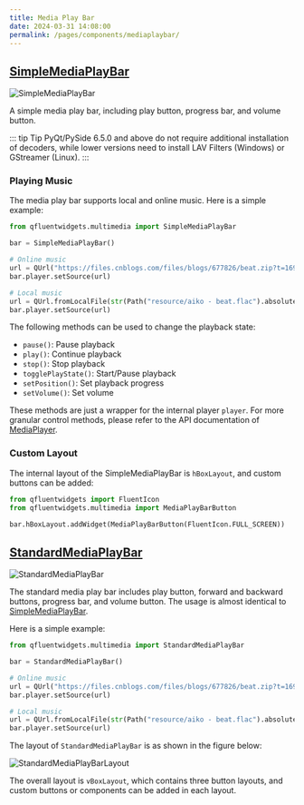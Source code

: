 ```yaml
---
title: Media Play Bar
date: 2024-03-31 14:08:00
permalink: /pages/components/mediaplaybar/
---
```


## [SimpleMediaPlayBar](https://pyqt-fluent-widgets.readthedocs.io/en/latest/autoapi/qfluentwidgets/multimedia/index.html#qfluentwidgets.multimedia.SimpleMediaPlayBar)

![SimpleMediaPlayBar](/img/components/mediaplaybar/SimpleMediaPlayBar.png)

A simple media play bar, including play button, progress bar, and volume button.

::: tip Tip
PyQt/PySide 6.5.0 and above do not require additional installation of decoders, while lower versions need to install LAV Filters (Windows) or GStreamer (Linux).
:::

### Playing Music
The media play bar supports local and online music. Here is a simple example:

```python
from qfluentwidgets.multimedia import SimpleMediaPlayBar

bar = SimpleMediaPlayBar()

# Online music
url = QUrl("https://files.cnblogs.com/files/blogs/677826/beat.zip?t=1693900324")
bar.player.setSource(url)

# Local music
url = QUrl.fromLocalFile(str(Path("resource/aiko - beat.flac").absolute()))
bar.player.setSource(url)
```

The following methods can be used to change the playback state:
* `pause()`: Pause playback
* `play()`: Continue playback
* `stop()`: Stop playback
* `togglePlayState()`: Start/Pause playback
* `setPosition()`: Set playback progress
* `setVolume()`: Set volume

These methods are just a wrapper for the internal player `player`. For more granular control methods, please refer to the API documentation of [MediaPlayer](https://pyqt-fluent-widgets.readthedocs.io/zh-cn/latest/autoapi/qfluentwidgets/multimedia/media_player/index.html#).

### Custom Layout
The internal layout of the SimpleMediaPlayBar is `hBoxLayout`, and custom buttons can be added:
```python
from qfluentwidgets import FluentIcon
from qfluentwidgets.multimedia import MediaPlayBarButton

bar.hBoxLayout.addWidget(MediaPlayBarButton(FluentIcon.FULL_SCREEN))
```

## [StandardMediaPlayBar](https://pyqt-fluent-widgets.readthedocs.io/en/latest/autoapi/qfluentwidgets/multimedia/index.html#qfluentwidgets.multimedia.StandardMediaPlayBar)

![StandardMediaPlayBar](/img/components/mediaplaybar/StandardMediaPlayBar.png)

The standard media play bar includes play button, forward and backward buttons, progress bar, and volume button. The usage is almost identical to [SimpleMediaPlayBar](#simplemediaplaybar).

Here is a simple example:

```python
from qfluentwidgets.multimedia import StandardMediaPlayBar

bar = StandardMediaPlayBar()

# Online music
url = QUrl("https://files.cnblogs.com/files/blogs/677826/beat.zip?t=1693900324")
bar.player.setSource(url)

# Local music
url = QUrl.fromLocalFile(str(Path("resource/aiko - beat.flac").absolute()))
bar.player.setSource(url)
```

The layout of `StandardMediaPlayBar` is as shown in the figure below:

![StandardMediaPlayBarLayout](/img/components/mediaplaybar/StandardMediaPlayBarLayout.png)

The overall layout is `vBoxLayout`, which contains three button layouts, and custom buttons or components can be added in each layout.